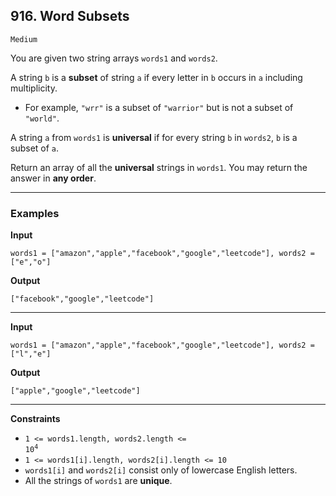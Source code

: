 ## 916. Word Subsets

`Medium`

You are given two string arrays `words1` and `words2`.

A string `b` is a **subset** of string `a` if every letter in `b` occurs in `a` including multiplicity.

* For example, `"wrr"` is a subset of `"warrior"` but is not a subset of `"world"`.

A string `a` from `words1` is **universal** if for every string `b` in `words2`, `b` is a subset of `a`.

Return an array of all the **universal** strings in `words1`. You may return the answer in **any order**.

---

### Examples

**Input**
```
words1 = ["amazon","apple","facebook","google","leetcode"], words2 = ["e","o"]
```

**Output**
```
["facebook","google","leetcode"]
```

---

**Input**
```
words1 = ["amazon","apple","facebook","google","leetcode"], words2 = ["l","e"]
```

**Output**
```
["apple","google","leetcode"]
```

---

**Constraints**
* <code>1 <= words1.length, words2.length <= 10<sup>4</sup></code>
* `1 <= words1[i].length, words2[i].length <= 10`
* `words1[i]` and `words2[i]` consist only of lowercase English letters.
* All the strings of `words1` are **unique**.
